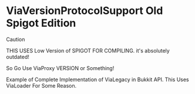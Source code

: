 # ViaVersionProtocolSupport Old Spigot Edition
> [!CAUTION]
> THIS USES Low Version of SPIGOT FOR COMPILING. it's absolutely outdated!
> 
> So Go Use ViaProxy VERSION or Something!

Example of Complete Implementation of ViaLegacy in Bukkit API.
This Uses ViaLoader For Some Reason.
